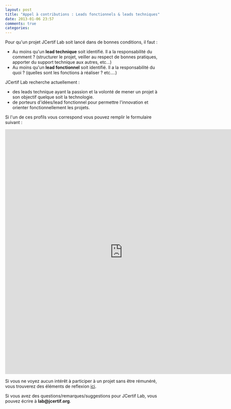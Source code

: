 ```yaml
---
layout: post
title: "Appel à contributions : Leads fonctionnels & leads techniques"
date: 2013-01-06 23:57
comments: true
categories: 
---
```

Pour qu'un projet JCertif Lab soit lancé dans de bonnes conditions, il faut :

*	Au moins qu'un __lead technique__ soit identifié. Il a la responsabilité du comment ? (structurer le projet, veiller au respect de bonnes pratiques, apporter du support technique aux autres, etc...)
*	Au moins qu'un __lead fonctionnel__ soit identifié. Il a la responsabilité du quoi ? (quelles sont les fonctions à réaliser ? etc....)

JCertif Lab recherche actuellement :
- des leads technique ayant la passion et la volonté de mener un projet à son objectif quelque soit la technologie.
- de porteurs d'idées/lead fonctionnel pour permettre l'innovation et orienter fonctionnellement les projets.

Si l'un de ces profils vous correspond vous pouvez remplir le formulaire suivant :

<iframe src="https://docs.google.com/spreadsheet/embeddedform?formkey=dDdYQTkwdy11LS1YQTloTkVFMmd2bkE6MQ" width="760" height="793" frameborder="0" marginheight="0" marginwidth="0">Loading...</iframe>

Si vous ne voyez aucun intérêt à participer à un projet sans être rémunéré, vous trouverez des éléments de reflexion [ici](/blog/about).

Si vous avez des questions/remarques/suggestions pour JCertif Lab, vous pouvez écrire à __lab@jcertif.org__.
